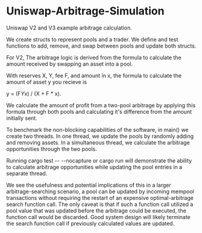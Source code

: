 # Uniswap-Arbitrage-Simulation

Uniswap V2 and V3 example arbitrage calculation.

We create structs to represent pools and a trader. We define and test functions to add, remove, and swap between pools and update both structs.

For V2, The arbitrage logic is derived from the formula to calculate the amount received by swapping an asset into a pool.

With reserves X, Y, fee F, and amount in x, the formula to calculate the amount of asset y you recieve is

y = (F*Y*x) / (X + F \* x).

We calculate the amount of profit from a two-pool arbitrage by applying this formula through both pools and calculating it's difference from the amount initially sent.

To benchmark the non-blocking capabilities of the software, in main() we create two threads. In one thread, we update the pools by randomly adding and removing assets. In a simultaneous thread, we calculate the arbitrage opportunities through the two pools.

Running cargo test -- --nocapture or cargo run will demonstrate the ability to calculate arbitrage opportunities while updating the pool entries in a separate thread.

We see the usefulness and potential implications of this in a larger arbitrage-searching scenario, a pool can be updated by incoming mempool transactions without requiring the restart of an expensive optimal-arbitrage search function call. The only caveat is that if such a function call utilized a pool value that was updated before the arbitrage could be executed, the function call would be discarded. Good system design will likely terminate the search function call if previously calculated values are updated.
